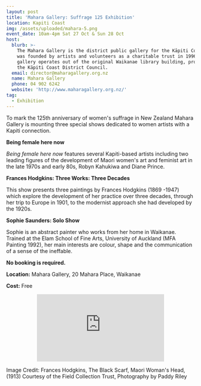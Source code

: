 ```yaml
---
layout: post
title: 'Mahara Gallery: Suffrage 125 Exhibition'
location: Kapiti Coast
img: /assets/uploaded/mahara-5.png
event_date: 10am-4pm Sat 27 Oct & Sun 28 Oct
host:
  blurb: >-
    The Mahara Gallery is the district public gallery for the Kāpiti Coast. It
    was founded by artists and volunteers as a charitable trust in 1996. The
    gallery operates out of the original Waikanae library building, provided by
    the Kāpiti Coast District Council.
  email: director@maharagallery.org.nz
  name: Mahara Gallery
  phone: 04 902 6242
  website: 'http://www.maharagallery.org.nz/'
tag:
  - Exhibition
---
```

To mark the 125th anniversary of women's suffrage in New Zealand Mahara Gallery is mounting three special shows dedicated to women artists with a Kapiti connection. 

**Being female here now**

_Being female here now_ features several Kapiti-based artists including two leading figures of the development of Maori women's art and feminist art in the late 1970s and early 80s, Robyn Kahukiwa and Diane Prince.

**Frances Hodgkins: Three Works: Three Decades**

This show presents three paintings by Frances Hodgkins (1869 -1947) which explore the development of her practice over three decades, through her trip to Europe in 1901, to the modernist approach she had developed by the 1920s.

**Sophie Saunders: Solo Show**

Sophie is an abstract painter who works from her home in Waikanae. Trained at the Elam School of Fine Arts, University of Auckland (MFA Painting 1992), her main interests are colour, shape and the communication of a sense of the ineffable.

**No booking is required.**

**Location:** Mahara Gallery, 20 Mahara Place, Waikanae

**Cost:** Free

<center><iframe src="https://www.facebook.com/plugins/page.php?href=https%3A%2F%2Fwww.facebook.com%2Fmaharagallery%2F&tabs=header&width=340&height=180&small_header=false&adapt_container_width=true&hide_cover=false&show_facepile=true&appId" width="340" height="180" style="border:none;overflow:hidden" scrolling="no" frameborder="0" allowTransparency="true" allow="encrypted-media"></iframe></center>

Image Credit: Frances Hodgkins, The Black Scarf, Maori Woman's Head, (1913) Courtesy of the Field Collection Trust, Photography by Paddy Riley
